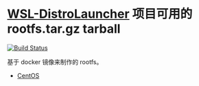 # [WSL-DistroLauncher](https://github.com/yuk7/WSL-DistroLauncher) 项目可用的 rootfs.tar.gz tarball

[![Build Status](https://travis-ci.org/fbigun/WSL-Distro-Rootfs.svg?branch=master)](https://travis-ci.org/fbigun/WSL-Distro-Rootfs)

基于 docker 镜像来制作的 rootfs。

- [CentOS](https://github.com/CentOS/sig-cloud-instance-images)
